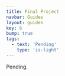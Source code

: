 ```yaml
---
title: Final Project
navbar: Guides
layout: guides
key: 6
bump: true
tags:
  - text: 'Pending'
    type: 'is-light'
---
```


Pending.

